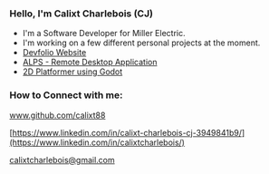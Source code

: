 ### Hello, I'm Calixt Charlebois (CJ)

-  I'm a Software Developer for Miller Electric.
-  I'm working on a few different personal projects at the moment.
  - [Devfolio Website](https://github.com/calixt88/Devfolio)
  - [ALPS - Remote Desktop Application](https://github.com/JustXa0/ALPS)
  - [2D Platformer using Godot]()

### How to Connect with me:

www.github.com/calixt88 

[https://www.linkedin.com/in/calixt-charlebois-cj-3949841b9/](https://www.linkedin.com/in/calixtcharlebois/)

calixtcharlebois@gmail.com

